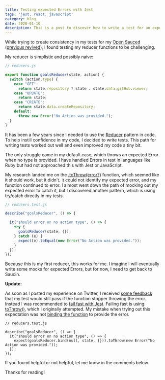 ```yaml
---
title: Testing expected Errors with Jest
tags: 'jest, react, javascript'
category: blog
date: 2020-01-10
description: This is a post to discover how to write a test for an expected error with Jest
---
```


While trying to create consistency in my tests for my [Open Sauced](https://opensauced.pizza/) ([previous revived](https://briandouglas.me/posts/2019/08/06/reviving-projects-with-dependency-automationhttps://briandouglas.me/posts/2019/08/06/reviving-projects-with-dependency-automation)), I found testing my reducer functions to be challenging.

My reducer is simplistic and possibly naive:

```js
// reducers.js

export function goalsReducer(state, action) {
  switch (action.type) {
    case "GET":
      return state.repository ? state : state.data.gitHub.viewer;
    case "UPDATE":
      return state;
    case "CREATE":
      return state.data.createRepository;
    default:
      throw new Error("No Action was provided.");
  }
}
```

It has been a few years since I needed to use the [Reducer](https://redux.js.org/basics/reducers/https://redux.js.org/basics/reducers/) pattern in code. To help instill confidence in my code, I decided to write tests. This path for writing tests worked out well and even improved my code a tiny bit.

The only struggle came in my default case, which throws an expected Error when no type is provided. I have handled Errors in test in languages like Ruby but had not approached this with Jest or JavaScript. 

My research landed me on the [.toThrow(error?)](https://jestjs.io/docs/en/expect#tothrowerrorhttps://jestjs.io/docs/en/expect#tothrowerror) function, which seemed like it should work, but it didn't. It could not identify my expected error, and my function continued to error. I almost went down the path of mocking out my expected error to catch it, but I discovered another pattern, which is using try/catch directly in my tests. 

```js
// reducers.test.js

describe("goalsReducer", () => {

  it("should error on no action type", () => {
    try {
      goalsReducer(state, {});
    } catch (e) {
      expect(e).toEqual(new Error("No Action was provided."));
    }
  });
});
```

Because this is my first reducer, this works for me. I imagine I will eventually write some mocks for expected Errors, but for now, I need to get back to Saucin.

**Update:**

As soon as I posted my experience on Twitter, I received [some feedback]([https://twitter.com/hugo__df/status/1215768310131908610](https://twitter.com/hugo__df/status/1215768310131908610)) that my test would still pass if the function stopper throwing the error. Instead I was recommended to [fail fast with Jest](https://codewithhugo.com/jest-force-explicitly-fail-test/). Failing fast is using [toThrow()](https://jestjs.io/docs/en/expect#tothrowerror), which I originally attempted. My mistake when trying out this expectation was not [binding the function](https://www.geeksforgeeks.org/javascript-function-binding/) to provide the error. 

```
// reducers.test.js

describe("goalsReducer", () => { 
  it("should error on no action type", () => {
    expect(goalsReducer.bind(null, state, {})).toThrow(new Error("No Action was provided."));
  });
});
```

If you found helpful or not helpful, let me know in the comments below. 

Thanks for reading!